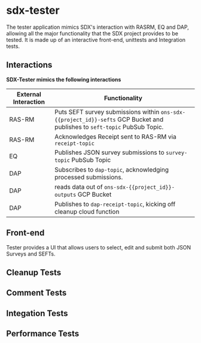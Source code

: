 # sdx-tester

The tester application mimics SDX's interaction with RASRM, EQ and DAP, allowing all the major functionality 
that the SDX project provides to be tested. It is made up of an interactive front-end, unittests and Integration tests.

## Interactions

**SDX-Tester mimics the following interactions**

| External Interaction | Functionality                                                                                                                 |
|----------------------|-------------------------------------------------------------------------------------------------------------------------------|
| RAS-RM               | Puts SEFT survey submissions within `ons-sdx-{{project_id}}-sefts` GCP Bucket and publishes to `seft-topic` PubSub Topic.     |
| RAS-RM               | Acknowledges Receipt sent to RAS-RM via `receipt-topic`                                                                       |
| EQ                   | Publishes JSON survey submissions to `survey-topic` PubSub Topic                                                              |
| DAP                  | Subscribes to `dap-topic`, acknowledging processed submissions.                                                               |
| DAP                  | reads data out of `ons-sdx-{{project_id}}-outputs` GCP Bucket                                                                 |
| DAP                  | Publishes to `dap-receipt-topic`, kicking off cleanup cloud function                                                          |


## Front-end

Tester provides a UI that allows users to select, edit and submit both JSON Surveys and SEFTs.  

## Cleanup Tests

## Comment Tests

## Integation Tests

## Performance Tests